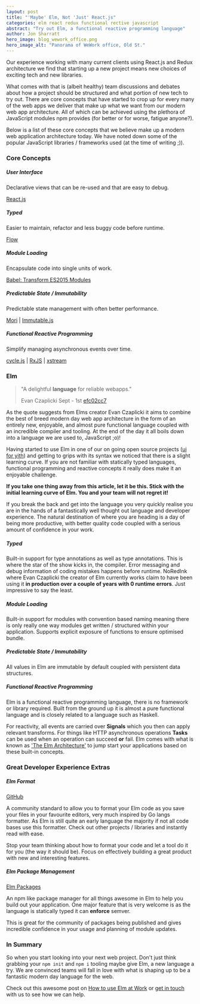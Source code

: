 ```yaml
---
layout: post
title: "'Maybe' Elm, Not 'Just' React.js"
categories: elm react redux functional rective javascript
abstract: "Try out Elm, a functional reactive programming language"
author: Jon Sharratt
hero_image: blog_wework_office.png
hero_image_alt: "Panorama of WeWork office, Old St."
---
```


Our experience working with many current clients using React.js and Redux architecture we find that starting up a new project means new choices of exciting tech and new libraries.

What comes with that is (albeit healthy) team discussions and debates about how a project should be structured and what portion of new tech to try out.  There are core concepts that have started to crop up for every many of the web apps we deliver that make up what we want from our modern web app architecture.  All of which can be achieved using the plethora of JavaScript modules npm provides (for better or for worse, fatigue anyone?).

Below is a list of these core concepts that we believe make up a modern web application architecture today. We have noted down some of the popular JavaScript libraries / frameworks used (at the time of writing ;)).

### Core Concepts

##### User Interface
Declarative views that can be re-used and that are easy to debug.

[React.js](https://facebook.github.io/react/)

##### Typed
Easier to maintain, refactor and less buggy code before runtime.

[Flow](https://github.com/facebook/flow)

##### Module Loading
Encapsulate code into single units of work.

[Babel: Transform ES2015 Modules](http://babeljs.io/docs/plugins/transform-es2015-modules-commonjs/)

##### Predictable State / Immutability
Predictable state management with often better performance.

[Mori](https://github.com/swannodette/mori) | 
[Immutable.js](https://github.com/facebook/immutable-js/)

##### Functional Reactive Programming
Simplify managing asynchronous events over time.

[cycle.js](http://staltz.com/xstream/) | 
[RxJS](http://reactivex.io/rxjs/) | 
[xstream](http://staltz.com/xstream/)

### Elm
> "A delightful **language** for reliable webapps."
>
> Evan Czaplicki Sept - 1st [efc02cc7](https://github.com/elm-lang/elm-lang.org/commit/239634b491b07461eb7b90f565ad8034e09cca78#diff-efc02cc79e4da914bfcf4748f4648174R32)

As the quote suggests from Elms creator Evan Czaplicki it aims to combine the best of breed modern day web app architecture in the form of an entirely new, enjoyable, and almost pure functional language coupled with an incredible compiler and tooling.  At the end of the day it all boils down into a language we are used to, JavaScript ;o)!

Having started to use Elm in one of our on going open source projects ([ui for yith](https://github.com/craftship/yith-ui)) and getting to grips with its syntax we noticed that there is a slight learning curve.  If you are not familiar with statically typed languages, functional programming and reactive concepts it really does make it an enjoyable challenge.

**If you take one thing away from this article, let it be this.  Stick with the initial learning curve of Elm.  You and your team will not regret it!**

If you break the back and get into the language you very quickly realise you are in the hands of a fantastically well thought out language and developer experience.  The natural destination of where you are heading is a day of being more productive, with better quality code coupled with a serious amount of confidence in your work.

##### Typed

Built-in support for type annotations as well as type annotations.  This is where the star of the show kicks in, the compiler.  Error messaging and debug information of coding mistakes happens before runtime.  NoRedInk where Evan Czaplicki the creator of Elm currently works claim to have been using it **in production over a couple of years with 0 runtime errors**.  Just impressive to say the least.

##### Module Loading

Built-in support for modules with convention based naming meaning there is only really one way modules get written / structured within your application.  Supports explicit exposure of functions to ensure optimised bundle.

##### Predictable State / Immutability

All values in Elm are immutable by default coupled with persistent data structures.

##### Functional Reactive Programming

Elm is a functional reactive programming language, there is no framework or library required.  Built from the ground up it is almost a pure functional language and is closely related to a language such as Haskell.

For reactivity, all events are carried over **Signals** which you then can apply relevant transforms.  For things like HTTP asynchronous operations **Tasks** can be used when an operation can succeed **or** fail.  Elm comes with what is known as ['The Elm Architecture'](https://guide.elm-lang.org/architecture/) to jump start your applications based on these built-in concepts.

### Great Developer Experience Extras

##### Elm Format
[GitHub](https://github.com/avh4/elm-format)

A community standard to allow you to format your Elm code as you save your files in your favourite editors, very much inspired by Go langs formatter.  As Elm is still quite an early language the majority if not all code bases use this formatter.  Check out other projects / libraries and instantly read with ease.

Stop your team thinking about how to format your code and let a tool do it for you (the way it should be).  Focus on effectively building a great product with new and interesting features.

##### Elm Package Management
[Elm Packages](http://package.elm-lang.org/)

An npm like package manager for all things awesome in Elm to help you build out your application.  One major feature that is very welcome is as the language is statically typed it can **enforce** semver.

This is great for the community of packages being published and gives incredible confidence in your usage and planning of module updates.


### In Summary

So when you start looking into your next web project.  Don't just think grabbing your `npm init` and `npm i` tooling maybe give Elm, a new language a try.  We are convinced teams will fall in love with what is shaping up to be a fantastic modern day language for the web.

Check out this awesome post on [How to use Elm at Work](http://elm-lang.org/blog/how-to-use-elm-at-work) or [get in touch](hello@craftship.io) with us to see how we can help.
